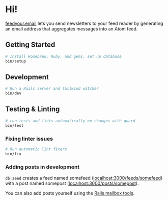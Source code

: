 # Hi!

[feedyour.email](https://feedyour.email) lets you send newsletters to your feed reader by generating an email address that aggregates messages into an Atom feed.

## Getting Started

``` sh
# Install Homebrew, Ruby, and gems, set up database
bin/setup
```

## Development

```sh
# Run a Rails server and Tailwind watcher
bin/dev
```

## Testing & Linting

```sh
# run tests and lints automatically on changes with guard
bin/test
```

### Fixing linter issues

```sh
# Run automatic lint fixers
bin/fix
```

### Adding posts in development

`db:seed` creates a feed named somefeed ([localhost:3000/feeds/somefeed](http://localhost:3000/feeds/somefeed)) with a post named somepost ([localhost:3000/posts/somepost](http://localhost:3000/posts/somepost)).

You can also add posts yourself using the [Rails mailbox tools](http://localhost:3000/rails/conductor/action_mailbox/inbound_emails/).
